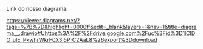 Link do nosso diagrama:

https://viewer.diagrams.net/?tags=%7B%7D&highlight=0000ff&edit=_blank&layers=1&nav=1&title=diagrama__.drawio#Uhttps%3A%2F%2Fdrive.google.com%2Fuc%3Fid%3D1lCIDO_uIE_PkwhrWkrF0X3I5PrC2AaL8%26export%3Ddownload